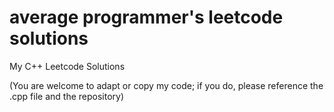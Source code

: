 # average programmer's leetcode solutions
My C++ Leetcode Solutions

(You are welcome to adapt or copy my code; if you do, please reference the .cpp file and the repository)
